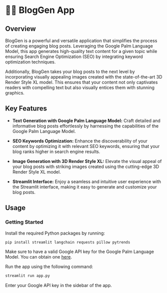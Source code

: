 # 🦜🔗 BlogGen App

## Overview
BlogGen is a powerful and versatile application that simplifies the process of creating engaging blog posts. Leveraging the Google Palm Language Model, this app generates high-quality text content for a given topic while ensuring Search Engine Optimization (SEO) by integrating keyword optimization techniques.

Additionally, BlogGen takes your blog posts to the next level by incorporating visually appealing images created with the state-of-the-art 3D Render Style XL model. This ensures that your content not only captivates readers with compelling text but also visually entices them with stunning graphics.



## Key Features
- **Text Generation with Google Palm Language Model:** Craft detailed and informative blog posts effortlessly by harnessing the capabilities of the Google Palm Language Model.

- **SEO Keywords Optimization:** Enhance the discoverability of your content by optimizing it with relevant SEO keywords, ensuring that your blog ranks higher in search engine results.

- **Image Generation with 3D Render Style XL:** Elevate the visual appeal of your blog posts with striking images created using the cutting-edge 3D Render Style XL model.

- **Streamlit Interface:** Enjoy a seamless and intuitive user experience with the Streamlit interface, making it easy to generate and customize your blog posts.


## Usage
### Getting Started
Install the required Python packages by running:

``` bash
pip install streamlit langchain requests pillow pytrends
```
Make sure to have a valid Google API key for the Google Palm Language Model. You can obtain one [here](https://makersuite.google.com/app/apikey).

Run the app using the following command:

``` bash
streamlit run app.py
```
Enter your Google API key in the sidebar of the app.
